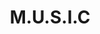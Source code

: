---
pid: llp333
title: M.U.S.I.C
location_transcription: Italy
coordinates: "[13.31858931925, 42.407640659676]"
zipcode: '19152'
gen_neighborhood: Northeast Philadelphia
neighborhood: Rhawnhurst
outside_phl: 
age: '11'
age_range: 6-13
instagram: 
image_file_name: llp_333.jpg
proposal_transcription: My monument represents music because I like music and it is
  the only thing I am good at
topic: Music
topic_summary: '0'
type: Sculpture Statue
keywords_other: notes, sheet music, eighth notes
credit: Sofiat Bamidelo
image_labels: 
twitter: 
facebook: 
permalink: "/monuments/llp333/"
layout: item-page
---